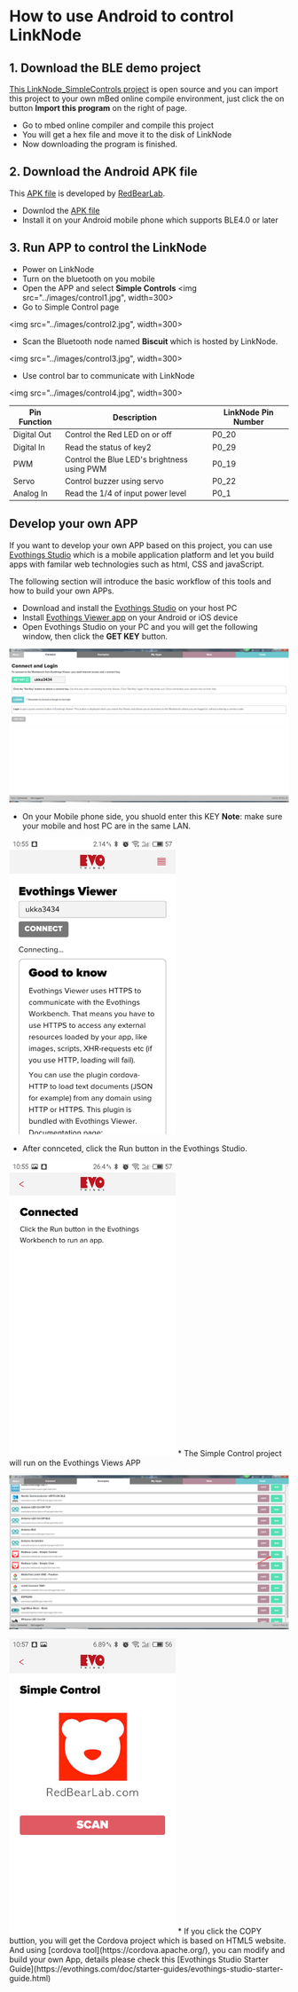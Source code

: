 # How to use Android to control LinkNode

## 1. Download the BLE demo project 
[This LinkNode_SimpleControls project](https://developer.mbed.org/users/helloqi/code/LinkNode_SimpleControls/) is open source and you can import this project to your own mBed online compile environment, just click the on button **Import this program** on the right of page.
* Go to mbed online compiler and compile this project
* You will get a hex file and move it to the disk of LinkNode
* Now downloading the program is finished. 

## 2. Download the Android APK file
This [APK file](http://redbearlab.com/blecontroller.apk) is developed by [RedBearLab](www.redbearlab.com).
* Downlod the [APK file](http://redbearlab.com/blecontroller.apk)
* Install it on your Android mobile phone which supports BLE4.0 or later

## 3. Run APP to control the LinkNode

* Power on LinkNode
* Turn on the bluetooth on you mobile
* Open the APP and select **Simple Controls**
<img src="../images/control1.jpg", width=300>
* Go to Simple Control page

<img src="../images/control2.jpg", width=300>
* Scan the Bluetooth node named **Biscuit** which is hosted by LinkNode.

<img src="../images/control3.jpg", width=300>
* Use control bar to communicate with LinkNode

<img src="../images/control4.jpg", width=300>

|Pin Function|Description|LinkNode Pin Number|
|---|---|---|
|Digital Out|Control the Red LED on or off|P0_20|
|Digital In |Read the status of key2|P0_29|
|PWM|Control the Blue LED's brightness using PWM|P0_19|
|Servo|Control buzzer using servo|P0_22|
|Analog In| Read the 1/4 of input power level|P0_1|

## Develop your own APP
If you want to develop your own APP based on this project, you can use [Evothings Studio](http://evothings.com/) which is a mobile application platform and let you build apps with familar web technologies such as html, CSS and javaScript.

The following section will introduce the basic workflow of this tools and how to build your own APPs.

* Download and install the [Evothings Studio](http://evothings.com/download/) on your host PC
* Install [Evothings Viewer app](http://evothings.com/download/) on your Android or iOS device
* Open Evothings Studio on your PC and you will get the following window, then click the **GET KEY** button.

![](../images/things2.png)
* On your Mobile phone side, you shuold enter this KEY 
**Note**: make sure your mobile and host PC are in the same LAN.

<img src="../images/things3.jpg" width=300>

* After connceted, click the Run button in the Evothings Studio.

<img src="../images/things4.jpg" width=300>
* The Simple Control project will run on the Evothings Views APP

![](../images/things5.png)

<img src="../images/things6.jpg" width=300>
* If you click the COPY buttion, you will get the Cordova project which is based on HTML5 website. And using [cordova tool](https://cordova.apache.org/), you can modify and build your own App, details please check this [Evothings Studio Starter Guide](https://evothings.com/doc/starter-guides/evothings-studio-starter-guide.html)






